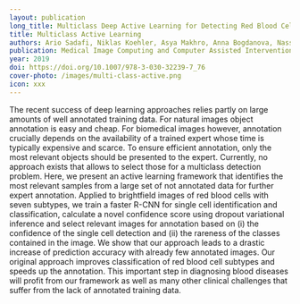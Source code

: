 ```yaml
---
layout: publication
long_title: Multiclass Deep Active Learning for Detecting Red Blood Cell Subtypes in Brightfield Microscopy
title: Multiclass Active Learning
authors: Ario Sadafi, Niklas Koehler, Asya Makhro, Anna Bogdanova, Nassir Navab, Carsten Marr, Tingying Peng
publication: Medical Image Computing and Computer Assisted Intervention – MICCAI 2019
year: 2019
doi: https://doi.org/10.1007/978-3-030-32239-7_76
cover-photo: /images/multi-class-active.png
icon: xxx
---
```


The recent success of deep learning approaches relies partly on large amounts of well annotated training data. For natural images object annotation is easy and cheap. For biomedical images however, annotation crucially depends on the availability of a trained expert whose time is typically expensive and scarce. To ensure efficient annotation, only the most relevant objects should be presented to the expert. Currently, no approach exists that allows to select those for a multiclass detection problem. Here, we present an active learning framework that identifies the most relevant samples from a large set of not annotated data for further expert annotation. Applied to brightfield images of red blood cells with seven subtypes, we train a faster R-CNN for single cell identification and classification, calculate a novel confidence score using dropout variational inference and select relevant images for annotation based on (i) the confidence of the single cell detection and (ii) the rareness of the classes contained in the image. We show that our approach leads to a drastic increase of prediction accuracy with already few annotated images. Our original approach improves classification of red blood cell subtypes and speeds up the annotation. This important step in diagnosing blood diseases will profit from our framework as well as many other clinical challenges that suffer from the lack of annotated training data.